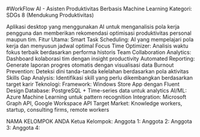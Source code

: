#WorkFlow AI - Asisten Produktivitas Berbasis Machine Learning
Kategori: SDGs 8 (Mendukung Produktivitas)

Aplikasi desktop yang menggunakan AI untuk menganalisis pola kerja pengguna dan memberikan rekomendasi optimisasi produktivitas personal maupun tim.
Fitur Utama:
Smart Task Scheduling: AI yang mempelajari pola kerja dan menyusun jadwal optimal
Focus Time Optimizer: Analisis waktu fokus terbaik berdasarkan performa historis
Team Collaboration Analytics: Dashboard kolaborasi tim dengan insight productivity
Automated Reporting: Generate laporan progres otomatis dengan visualisasi data
Burnout Prevention: Deteksi dini tanda-tanda kelelahan berdasarkan pola aktivitas
Skills Gap Analysis: Identifikasi skill yang perlu dikembangkan berdasarkan target karir
Teknologi:
Framework: Windows Store App dengan Fluent Design
Database: PostgreSQL + Time-series data untuk analytics
AI/ML: Azure Machine Learning untuk pattern recognition
Integration: Microsoft Graph API, Google Workspace API
Target Market: Knowledge workers, startup, consulting firms, remote workers
 

NAMA KELOMPOK ANDA
Ketua Kelompok:
Anggota 1:
Anggota 2:
Anggota 3:
Anggota 4:
